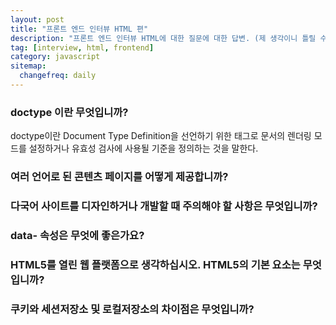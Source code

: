 ```yaml
---
layout: post
title: "프론트 엔드 인터뷰 HTML 편"
description: "프론트 엔드 인터뷰 HTML에 대한 질문에 대한 답변. (제 생각이니 틀릴 수 있음 주의!)"
tag: [interview, html, frontend]
category: javascript
sitemap:
  changefreq: daily
---
```


### doctype 이란 무엇입니까?

doctype이란 Document Type Definition을 선언하기 위한 태그로
문서의 렌더링 모드를 설정하거나 유효성 검사에 사용될 기준을 정의하는 것을 말한다.

### 여러 언어로 된 콘텐츠 페이지를 어떻게 제공합니까?
### 다국어 사이트를 디자인하거나 개발할 때 주의해야 할 사항은 무엇입니까?
### data- 속성은 무엇에 좋은가요?
### HTML5를 열린 웹 플랫폼으로 생각하십시오. HTML5의 기본 요소는 무엇입니까?
### 쿠키와 세션저장소 및 로컬저장소의 차이점은 무엇입니까?
### <script>,<script async>,<script defer>의 차이점을 설명하십시오.
### 일반적으로 css <link>는 <head>와 </head> 사이에 넣는게 좋다고하고, script>역시 </body>전에 넣는게 좋다고하는데 그 이유를 설명할 수 있습니까?

웹 브라우저가 HTML 문서를 파싱할 때 `<script>` 태그를 만나면 그 안에 있는 JavaScript의 처리가 끝날 때 까지 다른 HTML의 파싱을 멈추기 때문에 사용자 입장에서 HTML 페이지가 화면에 다 그려지기까지 더 오래 걸립니다. 그래서 우선 CSS, HTML 파싱이 먼저 완료되고 나서 JavaScript가 수행하는 것이 더 빠르게 느껴지기 때문에 HTML 문서의 마지막에(=`</body>` 직전) 두는 것을 권장합니다.

### 점진정 랜더링이 무엇입니까?
### 다른 HTML 템플릿 언어를 사용해 본적 있습니까?
### srcset 이미지 태그에 속성을 사용하는 이유는 무엇입니까? 이 속성의 컨텐츠를 평가할 때 브라우저가 사용하는 프로세스를 설명하세요.
